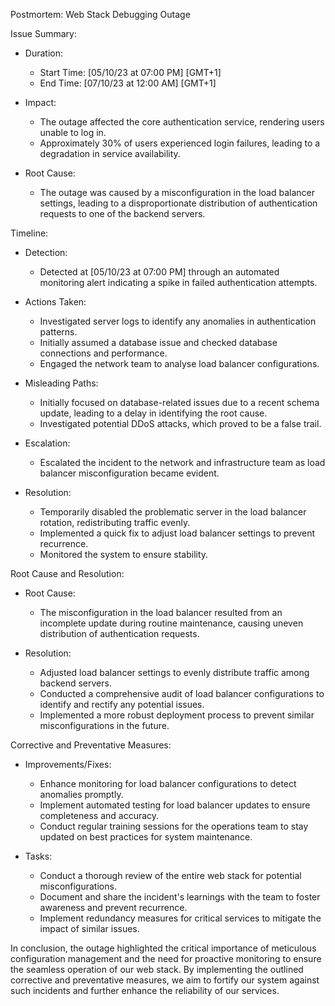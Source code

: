 Postmortem: Web Stack Debugging Outage



Issue Summary:

- Duration: 
  - Start Time: [05/10/23 at 07:00 PM] [GMT+1]
  - End Time:  [07/10/23 at 12:00 AM] [GMT+1]

- Impact:
  - The outage affected the core authentication service, rendering users unable to log in.
  - Approximately 30% of users experienced login failures, leading to a degradation in service availability.

- Root Cause:
  - The outage was caused by a misconfiguration in the load balancer settings, leading to a disproportionate distribution of authentication requests to one of the backend servers.

Timeline:

- Detection:
  - Detected at [05/10/23 at 07:00 PM] through an automated monitoring alert indicating a spike in failed authentication attempts.

- Actions Taken:
  - Investigated server logs to identify any anomalies in authentication patterns.
  - Initially assumed a database issue and checked database connections and performance.
  - Engaged the network team to analyse load balancer configurations.
  
- Misleading Paths:
  - Initially focused on database-related issues due to a recent schema update, leading to a delay in identifying the root cause.
  - Investigated potential DDoS attacks, which proved to be a false trail.

- Escalation:
  - Escalated the incident to the network and infrastructure team as load balancer misconfiguration became evident.

- Resolution:
  - Temporarily disabled the problematic server in the load balancer rotation, redistributing traffic evenly.
  - Implemented a quick fix to adjust load balancer settings to prevent recurrence.
  - Monitored the system to ensure stability.

Root Cause and Resolution:

- Root Cause:
  - The misconfiguration in the load balancer resulted from an incomplete update during routine maintenance, causing uneven distribution of authentication requests.

- Resolution:
  - Adjusted load balancer settings to evenly distribute traffic among backend servers.
  - Conducted a comprehensive audit of load balancer configurations to identify and rectify any potential issues.
  - Implemented a more robust deployment process to prevent similar misconfigurations in the future.

Corrective and Preventative Measures:

- Improvements/Fixes:
  - Enhance monitoring for load balancer configurations to detect anomalies promptly.
  - Implement automated testing for load balancer updates to ensure completeness and accuracy.
  - Conduct regular training sessions for the operations team to stay updated on best practices for system maintenance.

- Tasks:
  - Conduct a thorough review of the entire web stack for potential misconfigurations.
  - Document and share the incident's learnings with the team to foster awareness and prevent recurrence.
  - Implement redundancy measures for critical services to mitigate the impact of similar issues.

In conclusion, the outage highlighted the critical importance of meticulous configuration management and the need for proactive monitoring to ensure the seamless operation of our web stack. By implementing the outlined corrective and preventative measures, we aim to fortify our system against such incidents and further enhance the reliability of our services.
